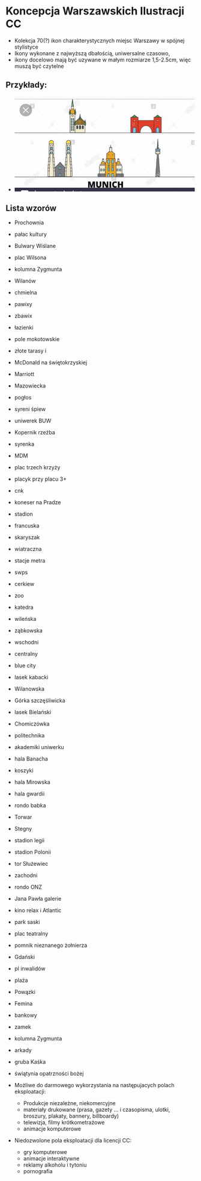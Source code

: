# Koncepcja Warszawskich Ilustracji CC

* Kolekcja 70(?) ikon charakterystycznych miejsc Warszawy w spójnej stylistyce
* Ikony wykonane z najwyższą dbałością, uniwersalne czasowo, 
* ikony docelowo mają być uzywane w małym rozmiarze 1,5-2.5cm, więc muszą być czytelne

## Przykłady:
* ![przykład 1](https://github.com/maciejjankowski/warszawskie-ilustracje/blob/master/BADC765D-B8EE-416F-A4D9-53CD07AEDD22.jpeg)


## Lista wzorów 
* Prochownia
* pałac kultury 
* Bulwary Wiślane
* plac Wilsona 
* kolumna Zygmunta
* Wilanów 
* chmielna 
* pawixy
* zbawix
* łazienki 
* pole mokotowskie 
* złote tarasy i 
* McDonald na świętokrzyskiej
* Marriott 
* Mazowiecka
* pogłos
* syreni śpiew 
* uniwerek BUW 
* Kopernik rzeźba 
* syrenka 
* MDM
* plac trzech krzyży 
* placyk przy placu 3+
* cnk
* koneser na Pradze 
* stadion 
* francuska 
* skaryszak 
* wiatraczna 
* stacje metra 
* swps 
* cerkiew 
* zoo
* katedra 
* wileńska 
* ząbkowska 
* wschodni 
* centralny 
* blue city 
* lasek kabacki 
* Wilanowska 
* Górka szczęśliwicka
* lasek Bielański 
* Chomiczówka
* politechnika 
* akademiki uniwerku 
* hala Banacha 
* koszyki 
* hala Mirowska
* hala gwardii 
* rondo babka
* Torwar
* Stegny 
* stadion legii 
* stadion Polonii 
* tor Służewiec 
* zachodni 
* rondo ONZ 
* Jana Pawła galerie 
* kino relax i Atlantic 
* park saski
* plac teatralny 
* pomnik nieznanego żołnierza 
* Gdański 
* pl inwalidów 
* plaża 
* Powązki 
* Femina 
* bankowy 
* zamek 
* kolumna Zygmunta 
* arkady 
* gruba Kaśka
* świątynia opatrzności bożej 


* Możliwe do darmowego wykorzystania na następujacych polach eksploatacji:
  * Produkcje niezależne, niekomercyjne
  * materiały drukowane (prasa, gazety ... i czasopisma, ulotki, broszury, plakaty, bannery, billboardy)
  * telewizja, filmy krótkometrażowe
  * animacje komputerowe
* Niedozwolone pola eksploatacji dla licencji CC:
  * gry komputerowe 
  * animacje interaktywne
  * reklamy alkoholu i tytoniu
  * pornografia
